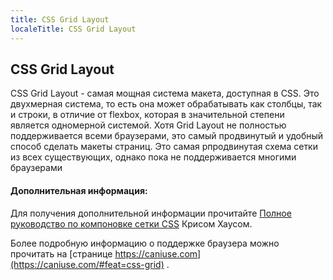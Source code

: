 ```yaml
---
title: CSS Grid Layout
localeTitle: CSS Grid Layout
---
```

## CSS Grid Layout

CSS Grid Layout - самая мощная система макета, доступная в CSS. Это двухмерная система, то есть она может обрабатывать как столбцы, так и строки, в отличие от flexbox, которая в значительной степени является одномерной системой. Хотя Grid Layout не полностью поддерживается всеми браузерами, это самый продвинутый и удобный способ сделать макеты страниц. Это самая рпродвинутая схема сетки из всех существующих, однако пока не поддерживается многими браузерами



#### Дополнительная информация:

Для получения дополнительной информации прочитайте [Полное руководство по компоновке сетки CSS](http://chris.house/blog/a-complete-guide-css-grid-layout/) Крисом Хаусом.

Более подробную информацию о поддержке браузера можно прочитать на [странице https://caniuse.com](https://caniuse.com/#feat=css-grid) .
